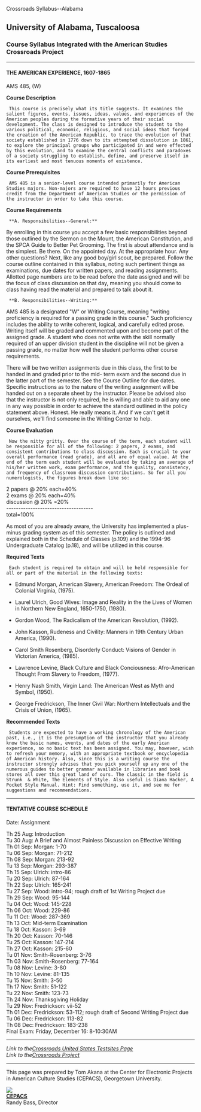 Crossroads Syllabus--Alabama

## University of Alabama, Tuscaloosa

  

### Course Syllabus Integrated with the American Studies Crossroads Project

* * *

#### THE AMERICAN EXPERIENCE, 1607-1865

AMS 485, (W)

**Course Description**

     This course is precisely what its title suggests. It examines the salient figures, events, issues, ideas, values, and experiences of the American peoples during the formative years of their social development. The class is designed to introduce the student to the various political, economic, religious, and social ideas that forged the creation of the American Republic, to trace the evolution of that society established in 1776 down to its attempted dissolution in 1861, to explore the principal groups who participated in and were effected by this evolution, and to examine the central conflicts and paradoxes of a society struggling to establish, define, and preserve itself in its earliest and most tenuous moments of existence. 

**Course Prerequisites**

     AMS 485 is a senior-level course intended primarily for American Studies majors. Non-majors are required to have 12 hours previous credit from the Department of American Studies or the permission of the instructor in order to take this course. 

**Course Requirements**

     **A. Responsibilities--General:**  
By enrolling in this course you accept a few basic responsibilities beyond
those outlined by the Sermon on the Mount, the American Constitution, and the
SPCA Guide to Better Pet Grooming. The first is about attendance and is the
simplest. Be there. On the appointed day. At the appropriate hour. Any other
questions? Next, like any good boy/girl scout, be prepared. Follow the course
outline contained in this syllabus, noting such pertinent things as
examinations, due dates for written papers, and reading assignments. Allotted
page numbers are to be read before the date assigned and will be the focus of
class discussion on that day, meaning you should come to class having read the
material and prepared to talk about it.

     **B. Responsibilities--Writing:**  
AMS 485 is a designated "W" or Writing Course, meaning "writing proficiency is
required for a passing grade in this course." Such proficiency includes the
ability to write coherent, logical, and carefully edited prose. Writing itself
will be graded and commented upon and become part of the assigned grade. A
student who does not write with the skill normally required of an upper
division student in the discipline will not be given a passing grade, no
matter how well the student performs other course requirements.

There will be two written assignments due in this class, the first to be
handed in and graded prior to the mid- term exam and the second due in the
latter part of the semester. See the Course Outline for due dates. Specific
instructions as to the nature of the writing assignment will be handed out on
a separate sheet by the instructor. Please be advised also that the instructor
is not only required, he is willing and able to aid any one in any way
possible in order to achieve the standard outlined in the policy statement
above. Honest. He really means it. And if we can't get it ourselves, we'll
find someone in the Writing Center to help.

**Course Evaluation**

     Now the nitty gritty. Over the course of the term, each student will be responsible for all of the following: 2 papers, 2 exams, and consistent contributions to class discussion. Each is crucial to your overall performance (read grade), and all are of equal value. At the end of the term each student will be evaluated by taking an average of his/her written work, exam performance, and the quality, consistency, and frequency of classroom discussion contributions. So for all you numerologists, the figures break down like so:

2 papers @ 20% each=40%  
2 exams @ 20% each=40%  
discussion @ 20% =20%  
\------------------------------------  
total=100%

As most of you are already aware, the University has implemented a plus-minus
grading system as of this semester. The policy is outlined and explained both
in the Schedule of Classes (p.109) and the 1994-96 Undergraduate Catalog
(p.18), and will be utilized in this course.

**Required Texts**

     Each student is required to obtain and will be held responsible for all or part of the material in the following texts:

  * Edmund Morgan, American Slavery, American Freedom: The Ordeal of Colonial Virginia, (1975). 
  * Laurel Ulrich, Good Wives: Image and Reality in the the Lives of Women in Northern New England, 1650-1750, (1980). 
  * Gordon Wood, The Radicalism of the American Revolution, (1992).  

  * John Kasson, Rudeness and Civility: Manners in 19th Century Urban America, (1990). 
  * Carol Smith Rosenberg, Disorderly Conduct: Visions of Gender in Victorian America, (1985). 
  * Lawrence Levine, Black Culture and Black Conciousness: Afro-American Thought From Slavery to Freedom, (1977). 
  * Henry Nash Smith, Virgin Land: The American West as Myth and Symbol, (1950). 
  * George Fredrickson, The Inner Civil War: Northern Intellectuals and the Crisis of Union, (1965). 

**Recommended Texts**

     Students are expected to have a working chronology of the American past, i.e., it is the presumption of the instructor that you already know the basic names, events, and dates of the early American experience, so no basic text has been assigned. You may, however, wish to refresh your memory, with an appropriate textbook or encyclopedia of American history. Also, since this is a writing course the instructor strongly advises that you pick yourself up any one of the numerous guides to better grammar available in libraries and book stores all over this great land of ours. The classic in the field is Strunk  & White, The Elements of Style. Also useful is Diana Hacker, A Pocket Style Manual. Hint: Find something, use it, and see me for suggestions and recommendations. 

* * *

#### **TENTATIVE COURSE SCHEDULE**

Date: Assignment

Th 25 Aug: Introduction  
Tu 30 Aug: A Brief and Almost Painless Discussion on Effective Writing  
Th 01 Sep: Morgan: 1-70  
Tu 06 Sep: Morgan: 71-212  
Th 08 Sep: Morgan: 213-92  
Tu 13 Sep: Morgan: 293-387  
Th 15 Sep: Ulrich: intro-86  
Tu 20 Sep: Ulrich: 87-164  
Th 22 Sep: Ulrich: 165-241  
Tu 27 Sep: Wood: intro-94; rough draft of 1st Writing Project due  
Th 29 Sep: Wood: 95-144  
Tu 04 Oct: Wood: 145-228  
Th 06 Oct: Wood: 229-86  
Tu 11 Oct: Wood: 287-369  
Th 13 Oct: Mid-term Examination  
Tu 18 Oct: Kasson: 3-69  
Th 20 Oct: Kasson: 70-146  
Tu 25 Oct: Kasson: 147-214  
Th 27 Oct: Kasson: 215-60  
Tu 01 Nov: Smith-Rosenberg: 3-76  
Th 03 Nov: Smith-Rosenberg: 77-164  
Tu 08 Nov: Levine: 3-80  
Th 10 Nov: Levine: 81-135  
Tu 15 Nov: Smith: 3-50  
Th 17 Nov: Smith: 51-122  
Tu 22 Nov: Smith: 123-73  
Th 24 Nov: Thanksgiving Holiday  
Tu 29 Nov: Fredrickson: vii-52  
Th 01 Dec: Fredrickson: 53-112; rough draft of Second Writing Project due  
Tu 06 Dec: Fredrickson: 113-82  
Th 08 Dec: Fredrickson: 183-238  
Final Exam: Friday, December 16: 8-10:30AM  

* * *

_Link to the[Crossroads United States Testsites
Page](http://www.georgetown.edu/crossroads/testsite.html#alabama)_  
_Link to the[Crossroads
Project](http://www.georgetown.edu/crossroads/crossroads.html)_

* * *

This page was prepared by Tom Akana at the Center for Electronic Projects in
American Culture Studies (CEPACS), Georgetown University.

[![](http://www.georgetown.edu/departments/amer_studies/cepacssm.gif)  
**CEPACS**  
](http://www.georgetown.edu/tamlit/info/cepacs.html) Randy Bass, Director

